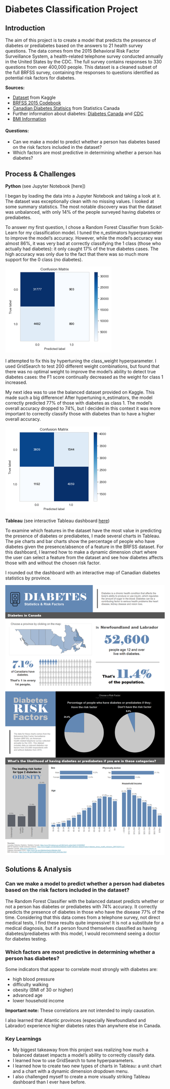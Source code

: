 # Diabetes Classification Project

## Introduction

The aim of this project is to create a model that predicts the presence of diabetes or prediabetes based on the answers to 21 health survey questions. The data comes from the 2015 Behavioral Risk Factor Surveillance System, a health-related telephone survey conducted annually in the United States by the CDC. The full survey contains responses to 330 questions from over 400,000 people. This dataset is a cleaned subset of the full BRFSS survey, containing the responses to questions identified as potential risk factors for diabetes.

**Sources:**

- [Dataset](https://www.kaggle.com/alexteboul/diabetes-health-indicators-dataset) from Kaggle
- [BRFSS 2015 Codebook](https://www.cdc.gov/brfss/annual_data/2015/pdf/codebook15_llcp.pdf)
- [Canadian Diabetes Statisics](https://www150.statcan.gc.ca/t1/tbl1/en/tv.action?pid=1310009607) from Statistics Canada
- Further information about diabetes: [Diabetes Canada](https://www.diabetes.ca/) and [CDC](https://www.cdc.gov/diabetes/basics/diabetes.html)
- [BMI Information](https://www.cdc.gov/healthyweight/assessing/bmi/adult_bmi/index.html)

#### Questions:
- Can we make a model to predict whether a person has diabetes based on the risk factors included in the dataset?
- Which factors are most predictive in determining whether a person has diabetes?

## Process & Challenges

**Python** (see Jupyter Notebook [here])

I began by loading the data into a Jupyter Notebook and taking a look at it. The dataset was exceptionally clean with no missing values. I looked at some summary statistics. The most notable discovery was that the dataset was unbalanced, with only 14% of the people surveyed having diabetes or prediabetes.

To answer my first question, I chose a Random Forest Classifier from Scikit-Learn for my classification model. I tuned the n_estimators hyperparameter to improve the model’s accuracy. However, while the model’s accuracy was almost 86%, it was very bad at correctly classifying the 1 class (those who actually had diabetes): it only caught 17% of the true diabetes cases. The high accuracy was only due to the fact that there was so much more support for the 0 class (no diabetes).

![Confusion Matrix](model1_confusion_matrix.png)

I attempted to fix this by hypertuning the class_weight hyperparameter. I used GridSearch to test 200 different weight combinations, but found that there was no optimal weight to improve the model’s ability to detect true diabetes cases: the F1 score continually decreased as the weight for class 1 increased.

My next idea was to use the balanced dataset provided on Kaggle. This made such a big difference! After hypertuning n_estimators, the model correctly predicted 77% of those with diabetes as class 1. The model’s overall accuracy dropped to 74%, but I decided in this context it was more important to correctly classify those with diabetes than to have a higher overall accuracy.

![Confusion Matrix](model2_confusion_matrix.png)

**Tableau** (see interactive Tableau dashboard [here](https://public.tableau.com/app/profile/lorien.mccomb/viz/DiabetesStatsandRiskFactors/Dashboard1?publish=yes))

To examine which features in the dataset have the most value in predicting the presence of diabetes or prediabetes, I made several charts in Tableau. The pie charts and bar charts show the percentage of people who have diabetes given the presence/absence of a feature in the BRFSS dataset. For this dashboard, I learned how to make a dynamic dimension chart where the user can select a feature from the dataset and see how diabetes affects those with and without the chosen risk factor.

I rounded out the dashboard with an interactive map of Canadian diabetes statistics by province.

![Diabetes Dashboard](diabetes_dashboard.png)

## Solutions & Analysis

### Can we make a model to predict whether a person had diabetes based on the risk factors included in the dataset?
The Random Forest Classifier with the balanced dataset predicts whether or not a person has diabetes or prediabetes with 74% accuracy. It correctly predicts the presence of diabetes in those who have the disease 77% of the time. Considering that this data comes from a telephone survey, not direct medical tests, I find these results quite impressive! It is not a substitute for a medical diagnosis, but if a person found themselves classified as having diabetes/prediabetes with this model, I would recommend seeing a doctor for diabetes testing.

### Which factors are most predictive in determining whether a person has diabetes?
Some indicators that appear to correlate most strongly with diabetes are:
- high blood pressure 
- difficulty walking 
- obesity (BMI of 30 or higher) 
- advanced age 
- lower household income

**Important note:** These correlations are not intended to imply causation.

I also learned that Atlantic provinces (especially Newfoundland and Labrador) experience higher diabetes rates than anywhere else in Canada.

### Key Learnings
- My biggest takeaway from this project was realizing how much a balanced dataset impacts a model’s ability to correctly classify data.
- I learned how to use GridSearch to tune hyperparameters.
- I learned how to create two new types of charts in Tableau: a unit chart and a chart with a dynamic dimension dropdown menu.
- I also challenged myself to create a more visually striking Tableau dashboard than I ever have before.
